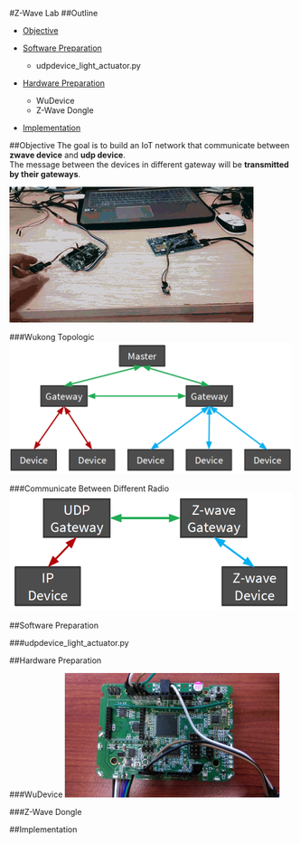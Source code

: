 #Z-Wave Lab
##Outline
* [Objective](#objective)

* [Software Preparation](#software-preparation)
  * udpdevice_light_actuator.py
* [Hardware Preparation](#hardware-preparation)
  * WuDevice
  * Z-Wave Dongle
* [Implementation](#implementation)

##Objective
The goal is to build an IoT network that communicate between <b>zwave device</b></font> and <b>udp device</b>.<br/>
The message between the devices in different gateway will be <b>transmitted by their gateways</b>.<br/>

<img src="./img/Lab6.gif" ><br/>

###Wukong Topologic
<img src="./img/WuKong Topologic.png" width="500"><br/>

###Communicate Between Different Radio
<img src="./img/Communicate Between Different Radio.png" width="500"><br/>

##Software Preparation

###udpdevice_light_actuator.py

##Hardware Preparation

###WuDevice
<img src="./img/WuDevice.jpg" width="380" height="220">

###Z-Wave Dongle

##Implementation

